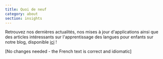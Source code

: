 ```yaml
---
title: Quoi de neuf
category: about
section: insights
---
```

Retrouvez nos dernières actualités, nos mises à jour d'applications ainsi que des articles intéressants sur l'apprentissage des langues pour enfants sur notre blog, disponible [ici](https://studycat.com/blog/) !

[No changes needed - the French text is correct and idiomatic]